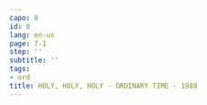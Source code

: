 ```yaml
---
capo: 0
id: 0
lang: en-us
page: 7-1
step: ''
subtitle: ''
tags:
- ord
title: HOLY, HOLY, HOLY - ORDINARY TIME - 1988
---
```


